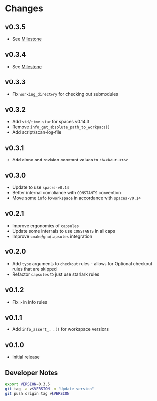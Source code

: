 # Changes

## v0.3.5

- See [Milestone](https://github.com/work-spaces/sdk/milestone/3?closed=1)

## v0.3.4

- See [Milestone](https://github.com/work-spaces/sdk/milestone/1?closed=1)

## v0.3.3

- Fix `working_directory` for checking out submodules

## v0.3.2

- Add `std/time.star` for spaces v0.14.3
- Remove `info_get_absolute_path_to_workpace()`
- Add script/scan-log-file

## v0.3.1

- Add clone and revision constant values to `checkout.star`

## v0.3.0

- Update to use `spaces-v0.14`
- Better internal compliance with `CONSTANTS` convention
- Move some `info` to `workspace` in accordance with `spaces-v0.14`

## v0.2.1

- Improve ergonomics of `capsules`
- Update some internals to use `CONSTANTS` in all caps
- Improve `cmake`/`gnu`/`capsules` integration

## v0.2.0

- Add `type` arguments to `checkout` rules - allows for Optional checkout rules that are skipped
- Refactor `capsules` to just use starlark rules

## v0.1.2

- Fix `>` in info rules

## v0.1.1

- Add `info_assert_...()` for workspace versions

## v0.1.0

- Initial release


## Developer Notes

```sh
export VERSION=0.3.5
git tag -a v$VERSION -m "Update version"
git push origin tag v$VERSION
```